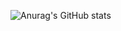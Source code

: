 
![Anurag's GitHub stats](https://github-readme-stats.vercel.app/api?username=Jeong-Siku&show_icons=true&theme=dark&)